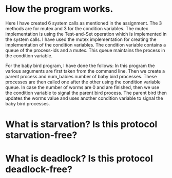 # How the program works.

Here I have created 6 system calls as mentioned in the assignment. The 3 methods are for mutex and 3 for the
condition variables. The mutex implementation is using the Test-and-Set operation which is implemented in the system calls.
I have used the mutex implementation for creating the implementation of the condition variables.
The condition variable contains a queue of the process-ids and a mutex. This queue maintains the process in the condition variable.

For the baby bird program, I have done the follows:
In this program the various arguments are first taken from the command line. Then we create a parent process and num_babies 
number of baby bird processes. These processes are then called one after the other using the condition variable queue.
In case the number of worms are 0 and are finished, then we use the condition variable to signal the parent bird process.
The parent bird then updates the worms value and uses another condition variable to signal the baby bird processes.

# What is starvation? Is this protocol starvation-free?



# What is deadlock? Is this protocol deadlock-free?
